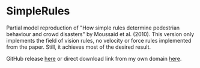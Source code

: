 # SimpleRules
Partial model reproduction of "How simple rules determine pedestrian behaviour and crowd disasters" by Moussaid et al. (2010). This version only implements the field of vision rules, no velocity or force rules implemented from the paper. Still, it achieves most of the desired result.

GitHub release [here](https://github.com/SlothDaemon/SimpleRules/releases/tag/v1.0.0) or direct download link from my own domain [here](https://strahd.nl/SimpleRules.nlogo).
